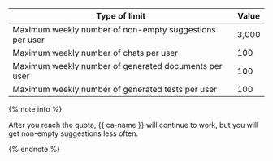 **Type of limit** | **Value**
----- | -----
Maximum weekly number of non-empty suggestions per user | 3,000
Maximum weekly number of chats per user | 100
Maximum weekly number of generated documents per user | 100
Maximum weekly number of generated tests per user | 100

{% note info %}

After you reach the quota, {{ ca-name }} will continue to work, but you will get non-empty suggestions less often.

{% endnote %}